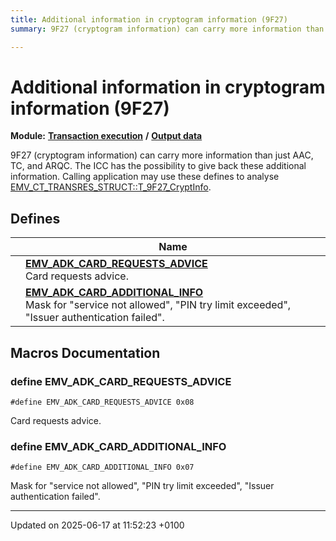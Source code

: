 ```yaml
---
title: Additional information in cryptogram information (9F27)
summary: 9F27 (cryptogram information) can carry more information than just AAC, TC, and ARQC. The ICC has the possibility to give back these additional information. Calling application may use these defines to analyse EMV_CT_TRANSRES_STRUCT::T_9F27_CryptInfo. 

---
```


# Additional information in cryptogram information (9F27)

**Module:** **[Transaction execution](group___a_d_k___t_r_x___e_x_e_c.md)** **/** **[Output data](group___d_e_f___f_l_o_w___o_u_t_p_u_t.md)**

9F27 (cryptogram information) can carry more information than just AAC, TC, and ARQC. The ICC has the possibility to give back these additional information. Calling application may use these defines to analyse [EMV_CT_TRANSRES_STRUCT::T_9F27_CryptInfo](struct_e_m_v___c_t___t_r_a_n_s_r_e_s___s_t_r_u_c_t.md#variable-t-9f27-cryptinfo). 

## Defines

|                | Name           |
| -------------- | -------------- |
|  | **[EMV_ADK_CARD_REQUESTS_ADVICE](group___c_r_y_p___e_m_v___a_d_k___i_n_f___a_d_d.md#define-emv-adk-card-requests-advice)** <br>Card requests advice.  |
|  | **[EMV_ADK_CARD_ADDITIONAL_INFO](group___c_r_y_p___e_m_v___a_d_k___i_n_f___a_d_d.md#define-emv-adk-card-additional-info)** <br>Mask for "service not allowed", "PIN try limit exceeded", "Issuer authentication failed".  |




## Macros Documentation

### define EMV_ADK_CARD_REQUESTS_ADVICE

```
#define EMV_ADK_CARD_REQUESTS_ADVICE 0x08
```

Card requests advice. 

### define EMV_ADK_CARD_ADDITIONAL_INFO

```
#define EMV_ADK_CARD_ADDITIONAL_INFO 0x07
```

Mask for "service not allowed", "PIN try limit exceeded", "Issuer authentication failed". 



-------------------------------

Updated on 2025-06-17 at 11:52:23 +0100